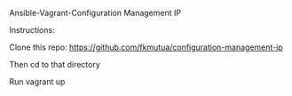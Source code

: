 Ansible-Vagrant-Configuration Management IP

Instructions:

Clone this repo: https://github.com/fkmutua/configuration-management-ip

Then cd to that directory

Run vagrant up
